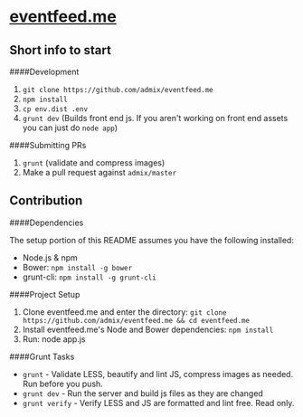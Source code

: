 [eventfeed.me](https://eventfeed.me)
============

## Short info to start

####Development

1. `git clone https://github.com/admix/eventfeed.me`
2. `npm install`
3. `cp env.dist .env`
4. `grunt dev` (Builds front end js. If you aren't working on front end assets you can just do `node app`)

####Submitting PRs

1. `grunt` (validate and compress images)
2. Make a pull request against `admix/master`

## Contribution

####Dependencies

The setup portion of this README assumes you have the following installed:

* Node.js & npm
* Bower: `npm install -g bower`
* grunt-cli: `npm install -g grunt-cli`

####Project Setup

1. Clone eventfeed.me and enter the directory: `git clone https://github.com/admix/eventfeed.me && cd eventfeed.me`
2. Install eventfeed.me's Node and Bower dependencies: `npm install`
3. Run: node app.js

####Grunt Tasks

- `grunt` - Validate LESS, beautify and lint JS, compress images as needed. Run before you push.
- `grunt dev` - Run the server and build js files as they are changed
- `grunt verify` - Verify LESS and JS are formatted and lint free. Read only.
